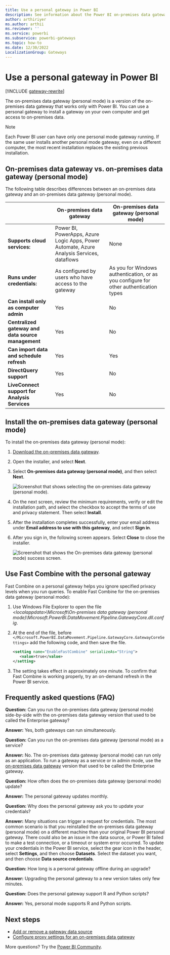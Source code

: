 ```yaml
---
title: Use a personal gateway in Power BI
description: See information about the Power BI on-premises data gateway (personal mode) that you can use for connecting to on-premises data.
author: arthiriyer
ms.author: arthii
ms.reviewer: ''
ms.service: powerbi
ms.subservice: powerbi-gateways
ms.topic: how-to
ms.date: 12/30/2022
LocalizationGroup: Gateways
---
```


# Use a personal gateway in Power BI

[!INCLUDE [gateway-rewrite](../includes/gateway-rewrite.md)]

The on-premises data gateway (personal mode) is a version of the on-premises data gateway that works only with Power BI. You can use a personal gateway to install a gateway on your own computer and get access to on-premises data.

> [!NOTE]
> Each Power BI user can have only one personal mode gateway running. If the same user installs another personal mode gateway, even on a different computer, the most recent installation replaces the existing previous installation.

## On-premises data gateway vs. on-premises data gateway (personal mode)

The following table describes differences between an on-premises data gateway and an on-premises data gateway (personal mode).

|   |On-premises data gateway | On-premises data gateway (personal mode) |
| ---- | ---- | ---- |
|**Supports cloud services:** |Power BI, PowerApps, Azure Logic Apps, Power Automate, Azure Analysis Services, dataflows | None |
|**Runs under credentials:** |As configured by users who have access to the gateway |As you for Windows authentication, or as you configure for other authentication types |
|**Can install only as computer admin** |Yes |No |
|**Centralized gateway and data source management** |Yes |No |
|**Can import data and schedule refresh** |Yes |Yes |
|**DirectQuery support** |Yes |No |
|**LiveConnect support for Analysis Services** |Yes |No |

## Install the on-premises data gateway (personal mode)

To install the on-premises data gateway (personal mode):

1. [Download the on-premises data gateway](https://go.microsoft.com/fwlink/?LinkId=820925&clcid=0x409).

1. Open the installer, and select **Next**.

1. Select **On-premises data gateway (personal mode)**, and then select **Next**.

   ![Screenshot that shows selecting the on-premises data gateway (personal mode).](media/service-gateway-personal-mode/personal-gateway-select.png)

1. On the next screen, review the minimum requirements, verify or edit the installation path, and select the checkbox to accept the terms of use and privacy statement. Then select **Install**.

1. After the installation completes successfully, enter your email address under **Email address to use with this gateway**, and select **Sign in**. 

1. After you sign in, the following screen appears. Select **Close** to close the installer.

   ![Screenshot that shows the On-premises data gateway (personal mode) success screen.](media/service-gateway-personal-mode/personal-gateway-complete.png)

## Use Fast Combine with the personal gateway

Fast Combine on a personal gateway helps you ignore specified privacy levels when you run queries. To enable Fast Combine for the on-premises data gateway (personal mode):

1. Use Windows File Explorer to open the file *\<localappdata>\\Microsoft\\On-premises data gateway (personal mode)\\Microsoft.PowerBI.DataMovement.Pipeline.GatewayCore.dll.config*.

2. At the end of the file, before `</Microsoft.PowerBI.DataMovement.Pipeline.GatewayCore.GatewayCoreSettings>` add the following code, and then save the file.

    ```xml
    <setting name="EnableFastCombine" serializeAs="String">
       <value>true</value>
    </setting>
    ```

3. The setting takes effect in approximately one minute. To confirm that Fast Combine is working properly, try an on-demand refresh in the Power BI service.

## Frequently asked questions (FAQ)

**Question:** Can you run the on-premises data gateway (personal mode) side-by-side with the on-premises data gateway version that used to be called the Enterprise gateway?
  
**Answer:** Yes, both gateways can run simultaneously.

**Question:** Can you run the on-premises data gateway (personal mode) as a service?
  
**Answer:** No. The on-premises data gateway (personal mode) can run only as an application. To run a gateway as a service or in admin mode, use the [on-premises data gateway](/data-integration/gateway/service-gateway-onprem) version that used to be called the Enterprise gateway.

**Question:** How often does the on-premises data gateway (personal mode) update?
  
**Answer:** The personal gateway updates monthly.

**Question:** Why does the personal gateway ask you to update your credentials?
  
**Answer:** Many situations can trigger a request for credentials. The most common scenario is that you reinstalled the on-premises data gateway (personal mode) on a different machine than your original Power BI personal gateway. There could also be an issue in the data source, or Power BI failed to make a test connection, or a timeout or system error occurred. To update your credentials in the Power BI service, select the gear icon in the header, select **Settings**, and then choose **Datasets**. Select the dataset you want, and then choose **Data source credentials**.

**Question:** How long is a personal gateway offline during an upgrade?
  
**Answer:** Upgrading the personal gateway to a new version takes only few minutes.

**Question:** Does the personal gateway support R and Python scripts?
  
**Answer:** Yes, personal mode supports R and Python scripts.​

## Next steps

* [Add or remove a gateway data source](service-gateway-data-sources.md)
* [Configure proxy settings for an on-premises data gateway](/data-integration/gateway/service-gateway-proxy)

More questions? Try the [Power BI Community](https://community.powerbi.com/).
